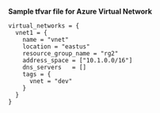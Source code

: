 **Sample tfvar file for Azure Virtual Network**
```
virtual_networks = {
  vnet1 = {
    name = "vnet"
    location = "eastus"
    resource_group_name = "rg2"
    address_space = ["10.1.0.0/16"]
    dns_servers   = []
    tags = {
      vnet = "dev"
    }
  }
}
```